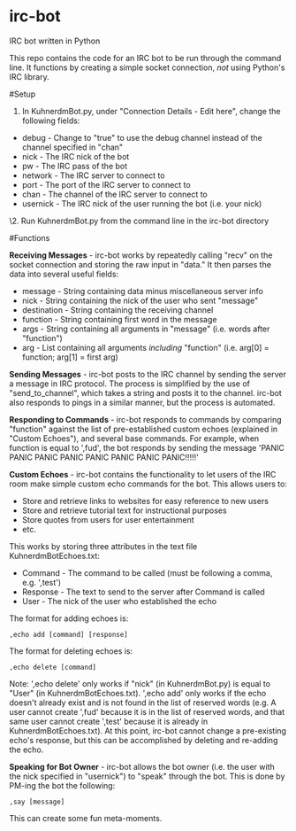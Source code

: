 # irc-bot
IRC bot written in Python

This repo contains the code for an IRC bot to be run through the command line. It functions by creating a simple socket connection, *not* using Python's IRC library.

#Setup

1. In KuhnerdmBot.py, under "Connection Details - Edit here", change the following fields:

* debug    - Change to "true" to use the debug channel instead of the channel specified in "chan"
* nick     - The IRC nick of the bot
* pw       - The IRC pass of the bot
* network  - The IRC server to connect to
* port     - The port of the IRC server to connect to
* chan     - The channel of the IRC server to connect to
* usernick - The IRC nick of the user running the bot (i.e. your nick)

\2. Run KuhnerdmBot.py from the command line in the irc-bot directory

#Functions

**Receiving Messages** - irc-bot works by repeatedly calling "recv" on the socket connection and storing the raw input in "data." It then parses the data into several useful fields:

* message     - String containing data minus miscellaneous server info
* nick        - String containing the nick of the user who sent "message"
* destination - String containing the receiving channel
* function    - String containing first word in the message
* args        - String containing all arguments in "message" (i.e. words after "function")
* arg         - List containing all arguments *including* "function" (i.e. arg[0] = function; arg[1] = first arg)

**Sending Messages** - irc-bot posts to the IRC channel by sending the server a message in IRC protocol. The process is simplified by the use of "send_to_channel", which takes a string and posts it to the channel. irc-bot also responds to pings in a similar manner, but the process is automated.

**Responding to Commands** - irc-bot responds to commands by comparing "function" against the list of pre-established custom echoes (explained in "Custom Echoes"), and several base commands. For example, when function is equal to ',fud', the bot responds by sending the message 'PANIC PANIC PANIC PANIC PANIC PANIC PANIC PANIC!!!!!'

**Custom Echoes** - irc-bot contains the functionality to let users of the IRC room make simple custom echo commands for the bot. This allows users to:

* Store and retrieve links to websites for easy reference to new users
* Store and retrieve tutorial text for instructional purposes
* Store quotes from users for user entertainment
* etc.

This works by storing three attributes in the text file KuhnerdmBotEchoes.txt:

* Command  - The command to be called (must be following a comma, e.g. ',test')
* Response - The text to send to the server after Command is called
* User     - The nick of the user who established the echo

The format for adding echoes is:

    ,echo add [command] [response]

The format for deleting echoes is:

    ,echo delete [command]

Note: ',echo delete' only works if "nick" (in KuhnerdmBot.py) is equal to "User" (in KuhnerdmBotEchoes.txt). ',echo add' only works if the echo doesn't already exist and is not found in the list of reserved words (e.g. A user cannot create ',fud' because it is in the list of reserved words, and that same user cannot create ',test' because it is already in KuhnerdmBotEchoes.txt). At this point, irc-bot cannot change a pre-existing echo's response, but this can be accomplished by deleting and re-adding the echo.

**Speaking for Bot Owner** - irc-bot allows the bot owner (i.e. the user with the nick specified in "usernick") to "speak" through the bot. This is done by PM-ing the bot the following:

    ,say [message]

This can create some fun meta-moments.
